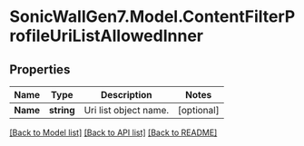 # SonicWallGen7.Model.ContentFilterProfileUriListAllowedInner

## Properties

Name | Type | Description | Notes
------------ | ------------- | ------------- | -------------
**Name** | **string** | Uri list object name. | [optional] 

[[Back to Model list]](../README.md#documentation-for-models) [[Back to API list]](../README.md#documentation-for-api-endpoints) [[Back to README]](../README.md)

